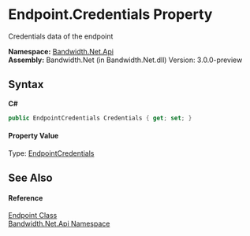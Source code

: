 ﻿# Endpoint.Credentials Property 
 

Credentials data of the endpoint

**Namespace:**&nbsp;<a href ="N_Bandwidth_Net_Api.md">Bandwidth.Net.Api</a><br />**Assembly:**&nbsp;Bandwidth.Net (in Bandwidth.Net.dll) Version: 3.0.0-preview

## Syntax

**C#**<br />
``` C#
public EndpointCredentials Credentials { get; set; }
```


#### Property Value
Type: <a href ="T_Bandwidth_Net_Api_EndpointCredentials.md">EndpointCredentials</a>

## See Also


#### Reference
<a href ="T_Bandwidth_Net_Api_Endpoint.md">Endpoint Class</a><br /><a href ="N_Bandwidth_Net_Api.md">Bandwidth.Net.Api Namespace</a><br />